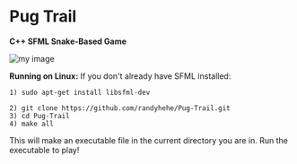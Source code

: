 # Pug Trail
**C++ SFML Snake-Based Game**

![my image](http://i.imgur.com/CnydtNo.png)

**Running on Linux:**
If you don't already have SFML installed:

`1) sudo apt-get install libsfml-dev`

```
2) git clone https://github.com/randyhehe/Pug-Trail.git
3) cd Pug-Trail
4) make all
```

This will make an executable file in the current directory you are in. Run the executable to play!

